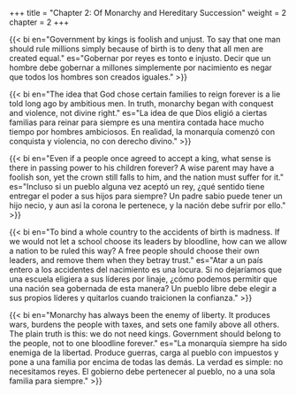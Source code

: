 +++
title = "Chapter 2: Of Monarchy and Hereditary Succession"
weight = 2
chapter = 2
+++

{{< bi en="Government by kings is foolish and unjust. To say that one man should rule millions simply because of birth is to deny that all men are created equal." es="Gobernar por reyes es tonto e injusto. Decir que un hombre debe gobernar a millones simplemente por nacimiento es negar que todos los hombres son creados iguales." >}}

{{< bi en="The idea that God chose certain families to reign forever is a lie told long ago by ambitious men. In truth, monarchy began with conquest and violence, not divine right." es="La idea de que Dios eligió a ciertas familias para reinar para siempre es una mentira contada hace mucho tiempo por hombres ambiciosos. En realidad, la monarquía comenzó con conquista y violencia, no con derecho divino." >}}

{{< bi en="Even if a people once agreed to accept a king, what sense is there in passing power to his children forever? A wise parent may have a foolish son, yet the crown still falls to him, and the nation must suffer for it." es="Incluso si un pueblo alguna vez aceptó un rey, ¿qué sentido tiene entregar el poder a sus hijos para siempre? Un padre sabio puede tener un hijo necio, y aun así la corona le pertenece, y la nación debe sufrir por ello." >}}

{{< bi en="To bind a whole country to the accidents of birth is madness. If we would not let a school choose its leaders by bloodline, how can we allow a nation to be ruled this way? A free people should choose their own leaders, and remove them when they betray trust." es="Atar a un país entero a los accidentes del nacimiento es una locura. Si no dejaríamos que una escuela eligiera a sus líderes por linaje, ¿cómo podemos permitir que una nación sea gobernada de esta manera? Un pueblo libre debe elegir a sus propios líderes y quitarlos cuando traicionen la confianza." >}}

{{< bi en="Monarchy has always been the enemy of liberty. It produces wars, burdens the people with taxes, and sets one family above all others. The plain truth is this: we do not need kings. Government should belong to the people, not to one bloodline forever." es="La monarquía siempre ha sido enemiga de la libertad. Produce guerras, carga al pueblo con impuestos y pone a una familia por encima de todas las demás. La verdad es simple: no necesitamos reyes. El gobierno debe pertenecer al pueblo, no a una sola familia para siempre." >}}
